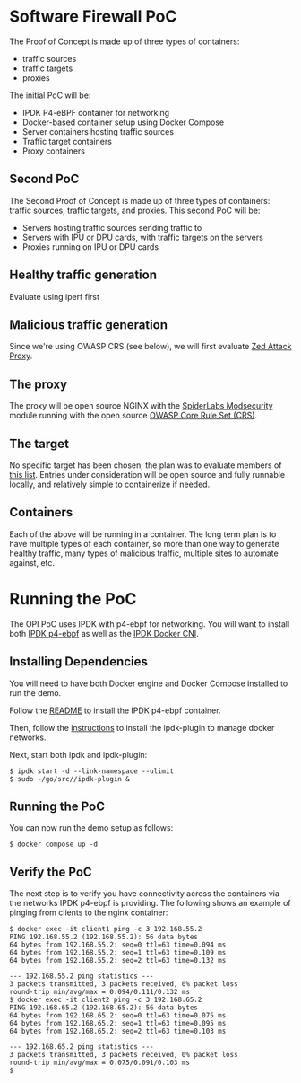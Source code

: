 # Software Firewall PoC

The Proof of Concept is made up of three types of containers:

- traffic sources
- traffic targets
- proxies

The initial PoC will be:

- IPDK P4-eBPF container for networking
- Docker-based container setup using Docker Compose
- Server containers hosting traffic sources
- Traffic target containers
- Proxy containers

## Second PoC

The Second Proof of Concept is made up of three types of containers: traffic
sources, traffic targets, and proxies.  This second PoC will be:
- Servers hosting traffic sources sending traffic to
- Servers with IPU or DPU cards, with traffic targets on the servers
- Proxies running on IPU or DPU cards

## Healthy traffic generation
Evaluate using iperf first

## Malicious traffic generation
Since we're using OWASP CRS (see below), we will first evaluate [Zed Attack
Proxy](https://github.com/zaproxy/zaproxy).

## The proxy
The proxy will be open source NGINX with the [SpiderLabs
Modsecurity](https://github.com/SpiderLabs/ModSecurity-nginx) module running
with the open source  [OWASP Core Rule Set
(CRS)](https://github.com/coreruleset/coreruleset).

## The target
No specific target has been chosen, the plan was to evaluate members of [this
list](https://ultimateqa.com/dummy-automation-websites/).  Entries under
consideration will be open source and fully runnable locally, and relatively
simple to containerize if needed.

## Containers
Each of the above will be running in a container.  The long term plan is to have
multiple types of each container, so more than one way to generate healthy
traffic, many types of malicious traffic, multiple sites to automate against,
etc.

# Running the PoC

The OPI PoC uses IPDK with p4-ebpf for networking. You will want to install
both [IPDK p4-ebpf](https://github.com/ipdk-io/ipdk/tree/main/build/networking_ebpf)
as well as the [IPDK Docker CNI](https://github.com/mestery/ipdk-plugin).

## Installing Dependencies

You will need to have both Docker engine and Docker Compose installed
to run the demo.

Follow the [README](https://github.com/ipdk-io/ipdk/blob/main/build/networking_ebpf/README_DOCKER.md)
to install the IPDK p4-ebpf container.

Then, follow the [instructions](https://github.com/mestery/ipdk-plugin) to
install the ipdk-plugin to manage docker networks.

Next, start both ipdk and ipdk-plugin:

```
$ ipdk start -d --link-namespace --ulimit
$ sudo ~/go/src//ipdk-plugin &
```

## Running the PoC

You can now run the demo setup as follows:

```
$ docker compose up -d
```

## Verify the PoC

The next step is to verify you have connectivity across the containers via the
networks IPDK p4-ebpf is providing. The following shows an example of pinging
from clients to the nginx container:

```
$ docker exec -it client1 ping -c 3 192.168.55.2
PING 192.168.55.2 (192.168.55.2): 56 data bytes
64 bytes from 192.168.55.2: seq=0 ttl=63 time=0.094 ms
64 bytes from 192.168.55.2: seq=1 ttl=63 time=0.109 ms
64 bytes from 192.168.55.2: seq=2 ttl=63 time=0.132 ms

--- 192.168.55.2 ping statistics ---
3 packets transmitted, 3 packets received, 0% packet loss
round-trip min/avg/max = 0.094/0.111/0.132 ms
$ docker exec -it client2 ping -c 3 192.168.65.2
PING 192.168.65.2 (192.168.65.2): 56 data bytes
64 bytes from 192.168.65.2: seq=0 ttl=63 time=0.075 ms
64 bytes from 192.168.65.2: seq=1 ttl=63 time=0.095 ms
64 bytes from 192.168.65.2: seq=2 ttl=63 time=0.103 ms

--- 192.168.65.2 ping statistics ---
3 packets transmitted, 3 packets received, 0% packet loss
round-trip min/avg/max = 0.075/0.091/0.103 ms
$
```
